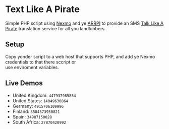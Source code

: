 # Text Like A Pirate
Simple PHP script using [Nexmo][1] and ye [ARRPI][2] to provide an SMS [Talk Like A Pirate][3] translation 
service for all you landlubbers.

## Setup
Copy yonder script to a web host that supports PHP, and add ye Nexmo credentials to that there sccript or  
use enviroment variables.

## Live Demos

* United Kingdom: `447937985854`
* United States: `14049630864`
* Germany: `4915706109996`
* Finland:  `3584573950821`
* Spain:	`34987150028`
* South Africa:	`27870420992`

[1]: http://nexmo.com
[2]: http://isithackday.com/arrpi.php
[3]: http://www.talklikeapirate.com/

